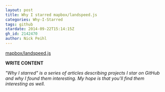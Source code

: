 ```yaml
---
layout: post
title: Why I starred mapbox/landspeed.js
categories: Why-I-Starred
tags: github
stardate: 2014-09-22T15:14:15Z
gh_id: 2142470
author: Nick Peihl
---
```


[mapbox/landspeed.js](https://github.com/mapbox/landspeed.js)

**WRITE CONTENT**

*"Why I starred" is a series of articles describing projects I star on GitHub and why I found them interesting. My hope is that you'll find them interesting as well.*

